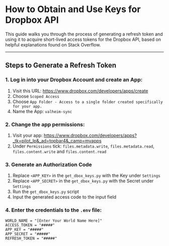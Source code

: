 # How to Obtain and Use Keys for Dropbox API

This guide walks you through the process of generating a refresh token and using it to acquire short-lived access tokens for the Dropbox API, based on helpful explanations found on Stack Overflow.

---

## Steps to Generate a Refresh Token

### 1. Log in into your Dropbox Account and create an App:
1. Visit this URL: https://www.dropbox.com/developers/apps/create
2. Choose `Scoped Access`
3. Choose `App Folder - Access to a single folder created specifically for your app.`
4. Name the App: `valheim-sync`

### 2. Change the app permissions:
1. Visit your app: https://www.dropbox.com/developers/apps?_tk=pilot_lp&_ad=topbar4&_camp=myapps
2. Under `Permissions` tick: `files.metadata.write`, `files.metadata.read`, `files.content.write` and `files.content.read`

### 3. Generate an Authorization Code
1. Replace `<APP_KEY>` in the `get_dbox_keys.py` with the Key under `Settings`
2. Replace `<APP_SECRET>` in the `get_dbox_keys.py` with the Secret under `Settings`
3. Run the `get_dbox_keys.py` script
3. Input the generated access code to the input field

### 4. Enter the credentials to the `.env` file:
```env
WORLD_NAME = "[Enter Your World Name Here]"
ACCESS_TOKEN = "#####"
APP_KEY = "#####"
APP_SECRET = "#####"
REFRESH_TOKEN = "#####"
```